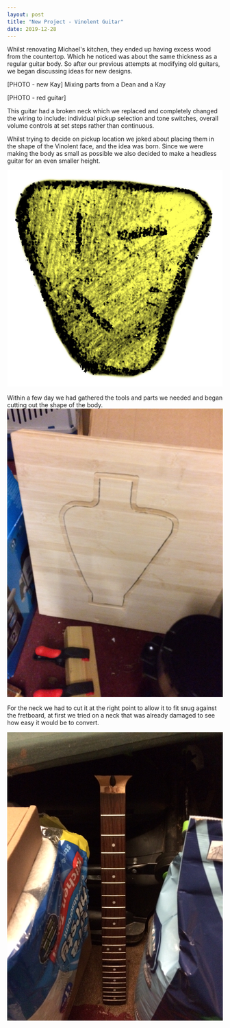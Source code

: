 ```yaml
---
layout: post
title: "New Project - Vinolent Guitar"
date: 2019-12-28
---
```

<p>Whilst renovating Michael's kitchen, they ended up having excess wood from the countertop. Which he noticed was about the same thickness as a regular guitar body.
So after our previous attempts at modifying old guitars, we began discussing ideas for new designs.</p>
<p>[PHOTO - new Kay] Mixing parts from a Dean and a Kay </p>
<p>[PHOTO - red guitar]</p>
<p>This guitar had a broken neck which we replaced and completely changed the wiring to include: individual pickup selection and tone switches, overall volume controls at set steps rather than continuous.</p>

<p>Whilst trying to decide on pickup location we joked about placing them in the shape of the Vinolent face, and the idea was born. Since we were making the body as small as possible we also decided to make a headless guitar for an even smaller height.</p>
<img src="images/Vinolent Face.jpg" alt="Vinolent Face" />

Within a few day we had gathered the tools and parts we needed and began cutting out the shape of the body.
<img src="images/vinoGuitar-shape.JPG" alt="Guitar begins routing" />

<p>For the neck we had to cut it at the right point to allow it to fit snug against the fretboard, at first we tried on a neck that was already damaged to see how easy it would be to convert.</p>
<img src="images/vinoGuitar-neckCut.JPG" alt="Guitar neck cutoff" />
